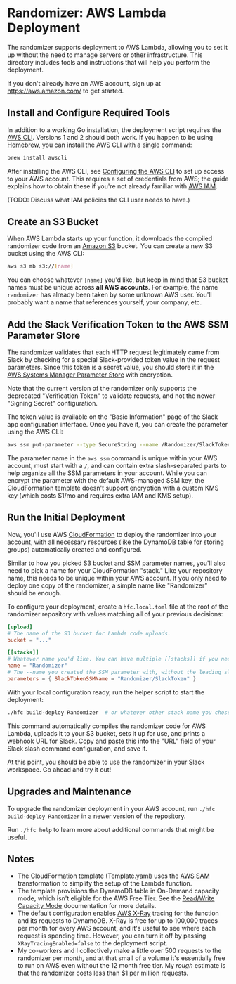 # Randomizer: AWS Lambda Deployment

The randomizer supports deployment to AWS Lambda, allowing you to set it up
without the need to manage servers or other infrastructure. This directory
includes tools and instructions that will help you perform the deployment.

If you don't already have an AWS account, sign up at https://aws.amazon.com/ to
get started.

## Install and Configure Required Tools

In addition to a working Go installation, the deployment script requires the
[AWS CLI][install-aws-cli]. Versions 1 and 2 should both work. If you happen to
be using [Homebrew][brew], you can install the AWS CLI with a single command:

```sh
brew install awscli
```

After installing the AWS CLI, see [Configuring the AWS CLI][configure] to set up
access to your AWS account. This requires a set of credentials from AWS; the
guide explains how to obtain these if you're not already familiar with [AWS
IAM][iam].

(TODO: Discuss what IAM policies the CLI user needs to have.)

[install-aws-cli]: https://docs.aws.amazon.com/cli/latest/userguide/cli-chap-install.html
[brew]: https://brew.sh
[configure]: https://docs.aws.amazon.com/cli/latest/userguide/cli-chap-configure.html
[iam]: https://aws.amazon.com/iam/

## Create an S3 Bucket

When AWS Lambda starts up your function, it downloads the compiled randomizer
code from an [Amazon S3][s3] bucket. You can create a new S3 bucket using the
AWS CLI:

```sh
aws s3 mb s3://[name]
```

You can choose whatever `[name]` you'd like, but keep in mind that S3 bucket
names must be unique across **all AWS accounts**. For example, the name
`randomizer` has already been taken by some unknown AWS user. You'll probably
want a name that references yourself, your company, etc.

[s3]: https://aws.amazon.com/s3/

## Add the Slack Verification Token to the AWS SSM Parameter Store

The randomizer validates that each HTTP request legitimately came from Slack by
checking for a special Slack-provided token value in the request parameters.
Since this token is a secret value, you should store it in the [AWS Systems
Manager Parameter Store][ssm parameter store] with encryption.

Note that the current version of the randomizer only supports the deprecated
"Verification Token" to validate requests, and not the newer "Signing Secret"
configuration.

The token value is available on the "Basic Information" page of the Slack app
configuration interface. Once you have it, you can create the parameter using
the AWS CLI:

```sh
aws ssm put-parameter --type SecureString --name /Randomizer/SlackToken --value <token>
```

The parameter name in the `aws ssm` command is unique within your AWS account,
must start with a `/`, and can contain extra slash-separated parts to help
organize all the SSM parameters in your account. While you can encrypt the
parameter with the default AWS-managed SSM key, the CloudFormation template
doesn't support encryption with a custom KMS key (which costs $1/mo and
requires extra IAM and KMS setup).

[ssm parameter store]: https://docs.aws.amazon.com/systems-manager/latest/userguide/systems-manager-parameter-store.html

## Run the Initial Deployment

Now, you'll use AWS [CloudFormation][CloudFormation] to deploy the randomizer
into your account, with all necessary resources (like the DynamoDB table for
storing groups) automatically created and configured.

Similar to how you picked S3 bucket and SSM parameter names, you'll also need
to pick a name for your CloudFormation "stack." Like your repository name, this
needs to be unique within your AWS account. If you only need to deploy one copy
of the randomizer, a simple name like "Randomizer" should be enough.

To configure your deployment, create a `hfc.local.toml` file at the root of the
randomizer repository with values matching all of your previous decisions:

```toml
[upload]
# The name of the S3 bucket for Lambda code uploads.
bucket = "..."

[[stacks]]
# Whatever name you'd like. You can have multiple [[stacks]] if you need.
name = "Randomizer"
# The --name you created the SSM parameter with, without the leading slash.
parameters = { SlackTokenSSMName = "Randomizer/SlackToken" }
```

With your local configuration ready, run the helper script to start the
deployment:

```sh
./hfc build-deploy Randomizer  # or whatever other stack name you chose
```

This command automatically compiles the randomizer code for AWS Lambda, uploads
it to your S3 bucket, sets it up for use, and prints a webhook URL for Slack.
Copy and paste this into the "URL" field of your Slack slash command
configuration, and save it.

At this point, you should be able to use the randomizer in your Slack
workspace. Go ahead and try it out!

[CloudFormation]: https://aws.amazon.com/cloudformation/

## Upgrades and Maintenance

To upgrade the randomizer deployment in your AWS account, run
`./hfc build-deploy Randomizer` in a newer version of the repository.

Run `./hfc help` to learn more about additional commands that might be useful.

## Notes

- The CloudFormation template (Template.yaml) uses the [AWS SAM][sam]
  transformation to simplify the setup of the Lambda function.
- The template provisions the DynamoDB table in On-Demand capacity mode, which
  isn't eligible for the AWS Free Tier. See the [Read/Write Capacity
  Mode][capacity mode] documentation for more details.
- The default configuration enables [AWS X-Ray][x-ray] tracing for the function
  and its requests to DynamoDB. X-Ray is free for up to 100,000 traces per month
  for every AWS account, and it's useful to see where each request is spending
  time. However, you can turn it off by passing `XRayTracingEnabled=false` to
  the deployment script.
- My co-workers and I collectively make a little over 500 requests to the
  randomizer per month, and at that small of a volume it's essentially free to
  run on AWS even without the 12 month free tier. My _rough_ estimate is that
  the randomizer costs less than $1 per million requests.

[sam]: https://github.com/awslabs/serverless-application-model
[capacity mode]: https://docs.aws.amazon.com/amazondynamodb/latest/developerguide/HowItWorks.ReadWriteCapacityMode.html
[x-ray]: https://aws.amazon.com/xray/
